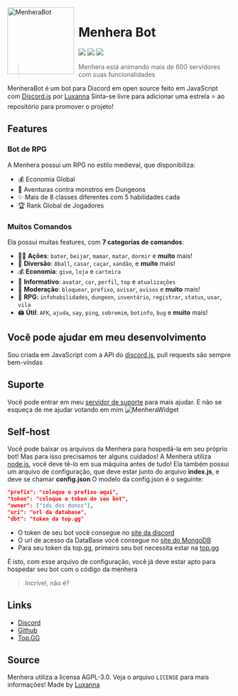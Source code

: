 <img width="150" height="150" align="left" style="float: left; margin: 0 10px 0 0;" alt="MenheraBot" src="https://i.imgur.com/jjgBki0.png">  

# Menhera Bot

[![](https://top.gg/api/widget/owner/708014856711962654.svg)](https://top.gg/bot/708014856711962654)
[![](https://top.gg/api/widget/servers/708014856711962654.svg)](https://discord.gg/fZMdQbA)
[![](https://top.gg/api/widget/upvotes/708014856711962654.svg)](https://top.gg/bot/708014856711962654/vote)

> Menhera está animando mais de 600 servidores com suas funcionalidades

MenheraBot é um bot para Discord em open source feito em JavaScript com [Discord.js](https://discord.js.org) por [Luxanna](https://github.com/ySnoopyDogy)
Sinta-se livre para adicionar uma estrela ⭐ ao repositório para promover o projeto!

## Features

### Bot de RPG

A Menhera possui um RPG no estilo medieval, que disponibiliza:
* 💰 Economia Global
* 🧟 Aventuras contra monstros em Dungeons
* ✨ Mais de 8 classes diferentes com 5 habilidades cada
* 🏆 Rank Global de Jogadores 

### Muitos Comandos

Ela possui muitas features, com  **7 categorías de comandos**:

*   👩‍💼 **Ações**: `bater`, `beijar`, `mamar`, `matar`, `dormir` e **muito** mais! 
*   👻 **Diversão**: `8ball`, `casar`, `caçar`, `xandão`, e **muito** mais!
*   💰 **Economia**: `give`, `loja` e `carteira`
*   🎉 **Informativo**: `avatar`, `cor`, `perfil`, `top` e `atualizações`
*   🚓 **Moderação**: `bloquear`, `prefixo`, `avisar`, `avisos` e **muito** mais! 
*   👑 **RPG**: `infohabilidades`, `dungeon`, `inventário`, `registrar`, `status`, `usar`, `vila`
*   🖨️ **Útil**: `AFK`, `ajuda`, `say`, `ping`, `sobremim`, `botinfo`, `bug` e **muito** mais!

## Você pode ajudar em meu desenvolvimento

 Sou criada em JavaScript com a API do [discord.js](https://discord.js.org), pull requests são sempre bem-vindas

## Suporte

Você pode entrar em meu [servidor de suporte](https://discord.gg/fZMdQbA) para mais ajudar. E não se esqueça de me ajudar votando em mim
 ![MenheraWidget](https://top.gg/api/widget/708014856711962654.svg?usernamecolor=FFFFFF&topcolor=000000)

 ## Self-host
 Você pode baixar os arquivos da Menhera para hospedá-la em seu próprio bot! Mas para isso precisamos ter alguns cuidados!
 A Menhera utiliza [node.js](https://nodejs.org), você deve tê-lo em sua máquina antes de tudo!
 Ela também possui um arquivo de configuração, que deve estar junto do arquivo **index.js**, e deve se chamar **config.json**
 O modelo da config.json é o seguinte:
 ```json
 "prefix": "coloque o prefixo aqui",
 "token": "coloque o token do seu bot",
 "owner": ["ids dos donos"],
 "uri": "url da database",
 "dbt": "token da top.gg"
 ``` 

* O token de seu bot você consegue no [site da discord](https://discord.com/developers)    
* O url de acesso da DataBase você consegue no [site do MongoDB](https://cloud.mongodb.com/)
* Para seu token da top.gg, primeiro seu bot necessita estar na [top.gg](https://top.gg/)

É isto, com esse arquivo de configuração, você já deve estar apto para hospedar seu bot com o código da menhera
> Incrível, não é?

## Links

*   [Discord](https://discord.gg/fZMdQbA)
*   [Github](https://github.com/ySnoopyDogy/MenheraBot)
*   [Top.GG](https://top.gg/bot/708014856711962654)

## Source

Menhera utiliza a licensa AGPL-3.0. Veja o arquivo `LICENSE` para mais informações!
Made by [Luxanna](https://github.com/ySnoopyDogy)


